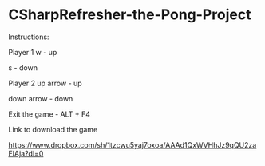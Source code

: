 # CSharpRefresher-the-Pong-Project

Instructions:

Player 1
w - up

s - down

Player 2
up arrow - up

down arrow - down

Exit the game - ALT + F4

Link to download the game

https://www.dropbox.com/sh/1tzcwu5yaj7oxoa/AAAd1QxWVHhJz9qQU2zaFIAja?dl=0
